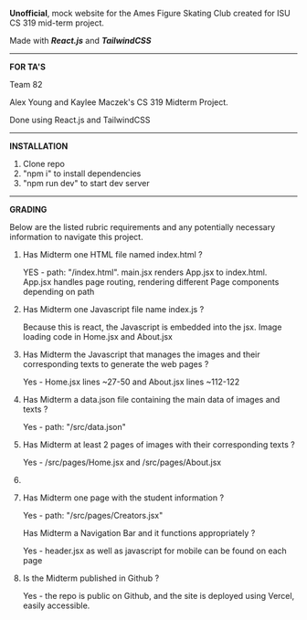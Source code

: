 **Unofficial**, mock website for the Ames Figure Skating Club created for ISU CS 319 mid-term project.

Made with **_React.js_** and **_TailwindCSS_**

<hr>

**FOR TA'S**

Team 82

Alex Young and Kaylee Maczek's CS 319 Midterm Project.

Done using React.js and TailwindCSS

<hr>

**INSTALLATION**
<ol>
  <li>Clone repo</li>
  <li>"npm i" to install dependencies</li>
  <li>"npm run dev" to start dev server</li>
</ol>

<hr>

**GRADING**

Below are the listed rubric requirements and any potentially necessary information to navigate this project.

<ol>
<li>Has Midterm one HTML file named index.html ?
  
YES - path: "/index.html". main.jsx renders App.jsx to index.html. App.jsx handles page routing, rendering different Page components depending on path</li>
  
<li>Has Midterm one Javascript file name index.js ?
  
Because this is react, the Javascript is embedded into the jsx. Image loading code in Home.jsx and About.jsx</li>

<li>Has Midterm the Javascript that manages the images and their corresponding texts to generate the web pages ?
  
Yes - Home.jsx lines ~27-50 and About.jsx lines ~112-122</li>

<li>Has Midterm a data.json file containing the main data of images and texts ?

Yes - path: "/src/data.json"</li>

<li>Has Midterm at least 2 pages of images with their corresponding texts ?

Yes - /src/pages/Home.jsx and /src/pages/About.jsx<li>

<li>Has Midterm one page with the student information ?

Yes - path: "/src/pages/Creators.jsx"</li>

</i>Has Midterm a Navigation Bar and it functions appropriately ?

Yes - header.jsx as well as javascript for mobile can be found on each page</li>

<li>Is the Midterm published in Github ?

Yes - the repo is public on Github, and the site is deployed using Vercel, easily accessible.</li>
</ol>
